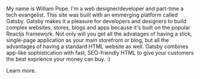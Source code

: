 My name is William Pope. I'm a web designer/developer and part-time a tech evangelist. This site was built with an emmerging platform called Gatsby. Gatsby makes it a pleasure for developers and designers to build complex websites, stores, blogs and apps because it's built on the popular Reactjs framework. Not only will you get all the advatages of having a slick, single-page application as your main storefront or blog, but all the advantages of having a standard HTML website as well. Gatsby combines app-like sophistication with fast, SEO-friendly HTML to give your customers the best exprience your money can buy. :)
<p>Learn more.</p>
 